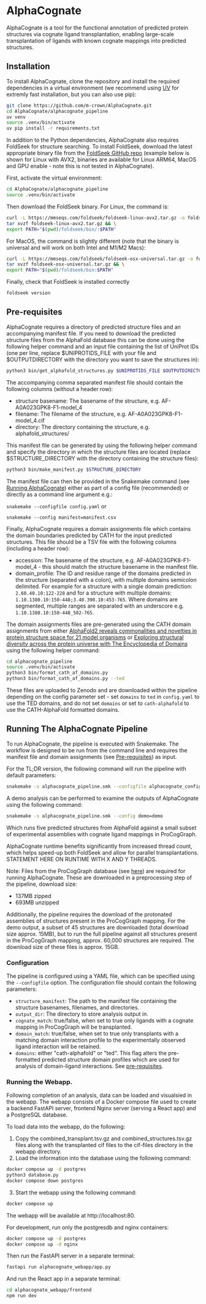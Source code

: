 # AlphaCognate

AlphaCognate is a tool for the functional annotation of predicted protein structures via cognate ligand transplantation, enabling large-scale transplantation of ligands with known cognate mappings into predicted structures.

## Installation

To install AlphaCognate, clone the repository and install the required dependencies in a virtual environment (we recommend using [UV](https://docs.astral.sh/uv/getting-started/installation/) for extremly fast installation, but you can also use pip):

```bash
git clone https://github.com/m-crown/AlphaCognate.git
cd AlphaCognate/alphacognate_pipeline
uv venv
source .venv/bin/activate
uv pip install -r requirements.txt
```

In addition to the Python dependencies, AlphaCognate also requires FoldSeek for structure searching. To install FoldSeek, download the latest appropriate binary file from the [FoldSeek GitHub repo](https://github.com/steineggerlab/foldseek) (example below is shown for Linux with AVX2, binaries are available for Linux ARM64, MacOS and GPU enable - note this is not tested in AlphaCognate).

First, activate the virtual environment:

```bash
cd AlphaCognate/alphacognate_pipeline
source .venv/bin/activate
```

Then download the FoldSeek binary. For Linux, the command is:

```bash
curl -L https://mmseqs.com/foldseek/foldseek-linux-avx2.tar.gz -o foldseek-linux-avx2.tar.gz && \
tar xvzf foldseek-linux-avx2.tar.gz && \
export PATH="$(pwd)/foldseek/bin/:$PATH"
```

For MacOS, the command is slightly different (note that the binary is universal and will work on both Intel and M1/M2 Macs):

```bash
curl -L https://mmseqs.com/foldseek/foldseek-osx-universal.tar.gz -o foldseek-osx-universal.tar.gz && \
tar xvzf foldseek-osx-universal.tar.gz && \
export PATH="$(pwd)/foldseek/bin:$PATH"
```

Finally, check that FoldSeek is installed correctly

```bash
foldseek version
```

## Pre-requisites

AlphaCognate requires a directory of predicted structure files and an accompanying manifest file. If you need to download the predicted structure files from the AlphaFold database this can be done using the following helper command and an input file containing the list of UniProt IDs (one per line, replace $UNIPROTIDS_FILE with your file and $OUTPUTDIRECTORY with the directory you want to save the structures in):

```bash
python3 bin/get_alphafold_structures.py $UNIPROTIDS_FILE $OUTPUTDIRECTORY
```

The accompanying comma separated manifest file should contain the following columns (without a header row):

- structure basename: The basename of the structure, e.g. AF-A0A023GPK8-F1-model_4
- filename: The filename of the structure, e.g. AF-A0A023GPK8-F1-model_4.cif
- directory: The directory containing the structure, e.g. alphafold_structures/

This manifest file can be generated by using the following helper command and specify the directory in which the structure files are located (replace $STRUCTURE_DIRECTORY with the directory containing the structure files):

```bash
python3 bin/make_manifest.py $STRUCTURE_DIRECTORY
```

The manifest file can then be provided in the Snakemake command (see [Running AlphaCognate](#running-the-alphacognate-pipeline)) either as part of a config file (recommended) or directly as a command line argument e.g.:

```snakemake --configfile config.yaml```
or

```snakemake --config manifest=manifest.csv```

Finally, AlphaCognate requires a domain assignments file which contains the domain boundaries predicted by CATH for the input predicted structures. This file should be a TSV file with the following columns (including a header row):

- accession: The basename of the structure, e.g. AF-A0A023GPK8-F1-model_4 - this should match the structure basename in the manifest file.
- domain_profile: The ID and residue range of the domains predicted in the structure (separated with a colon), with multiple domains semicolon delimited. For example for a structure with a single domain prediction: `2.60.40.10:122-228` and for a structure with multiple domains: `1.10.1380.10:150-448;3.40.390.10:453-765`. Where domains are segmented, multiple ranges are separated with an underscore e.g. `1.10.1380.10:150-448_502-765`.

The domain assignments files are pre-generated using the CATH domain assignments from either [AlphaFold2 reveals commonalities and novelties in protein structure space for 21 model organisms](https://www.nature.com/articles/s42003-023-04488-9) or [Exploring structural diversity across the protein universe with The Encyclopedia of Domains](https://www.science.org/doi/10.1126/science.adq4946) using the following helper command:

```bash
cd alphacognate_pipeline
source .venv/bin/activate
python3 bin/format_cath_af_domains.py
python3 bin/format_cath_af_domains.py --ted
```

These files are uploaded to Zenodo and are downloaded within the pipeline depending on the config parameter set - set `domains` to `ted` in `config.yaml` to use the TED domains, and do not set `domains` or set to `cath-alphafold` to use the CATH-AlphaFold formatted domains.

## Running The AlphaCognate Pipeline

To run AlphaCognate, the pipeline is executed with Snakemake. The workflow is designed to be run from the command line and requires the manifest file and domain assignments (see [Pre-requisites](#pre-requisites)) as input.

For the TL;DR version, the following command will run the pipeline with default parameters:

```bash  
snakemake -s alphacognate_pipeline.smk --configfile alphacognate_config.yaml --cores 1
```

A demo analysis can be performed to examine the outputs of AlphaCognate using the following command:

```bash  
snakemake -s alphacognate_pipeline.smk --config demo=demo
```

Which runs five predicted structures from AlphaFold against a small subset of experimental assemblies with cognate ligand mappings in ProCogGraph.

AlphaCognate runtime benefits significantly from increased thread count, which helps speed-up both FoldSeek and allow for parallel transplantations. STATEMENT HERE ON RUNTIME WITH X AND Y THREADS.

Note: Files from the ProCogGraph database (see [here](https://doi.org/10.1093/bioadv/vbae161)) are required for running AlphaCognate. These are downloaded in a preprocessing step of the pipeline, download size:

- 137MB zipped
- 693MB unzipped

Additionally, the pipeline requires the download of the protonated assemblies of structures present in the ProCogGraph mapping. For the demo output, a subset of 45 structures are downloaded (total download size approx. 15MB), but to run the full pipeline against all structures present in the ProCogGraph mapping, approx. 60,000 structures are required. The download size of these files is approx. 15GB.

### Configuration

The pipeline is configured using a YAML file, which can be specified using the `--configfile` option. The configuration file should contain the following parameters:

- `structure_manifest`: The path to the manifest file containing the structure basenames, filenames, and directories.
- `output_dir`: The directory to store analysis output in.
- `cognate_match`: true/false, when set to true only ligands with a cognate mapping in ProCogGraph will be transplanted.
- `domain_match`: true/false, when set to true only transplants with a matching domain interaction profile to the experimentally observed ligand interaction will be retained.
- `domains`: either "cath-alphafold" or "ted". This flag alters the pre-formatted predicted structure domain profiles which are used for analysis of domain-ligand interactions. See [pre-requisites](#pre-requisites).

### Running the Webapp.

Following completion of an analysis, data can be loaded and visualsied in the webapp. The webapp consists of a Docker compose file used to create a backend FastAPI server, frontend Nginx server (serving a React app) and a PostgreSQL database. 

To load data into the webapp, do the following:

1. Copy the combined_transplant.tsv.gz and combined_structures.tsv.gz files along with the transplanted cif files to the cif-files directory in the webapp directory.
2. Load the information into the database using the following command:

```bash
docker compose up -d postgres
python3 database.py
docker compose down postgres
```

3. Start the webapp using the following command:

```bash
docker compose up
```

The webapp will be available at http://localhost:80.

For development, run only the postgresdb and nginx containers:

```bash
docker compose up -d postgres
docker compose up -d nginx
```

Then run the FastAPI server in a separate terminal:

```bash
fastapi run alphacognate_webapp/app.py
```

And run the React app in a separate terminal:

```bash
cd alphacognate_webapp/frontend
npm run dev
```